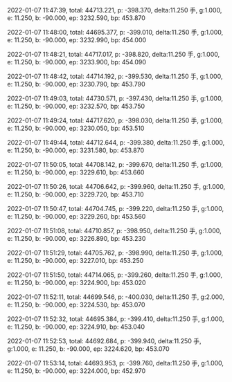 2022-01-07 11:47:39, total: 44713.221, p: -398.370, delta:11.250 手, g:1.000, e: 11.250, b: -90.000, ep: 3232.590, bp: 453.870

2022-01-07 11:48:00, total: 44695.377, p: -399.010, delta:11.250 手, g:1.000, e: 11.250, b: -90.000, ep: 3232.990, bp: 454.000

2022-01-07 11:48:21, total: 44717.017, p: -398.820, delta:11.250 手, g:1.000, e: 11.250, b: -90.000, ep: 3233.900, bp: 454.090

2022-01-07 11:48:42, total: 44714.192, p: -399.530, delta:11.250 手, g:1.000, e: 11.250, b: -90.000, ep: 3230.790, bp: 453.790

2022-01-07 11:49:03, total: 44730.571, p: -397.430, delta:11.250 手, g:1.000, e: 11.250, b: -90.000, ep: 3232.570, bp: 453.750

2022-01-07 11:49:24, total: 44717.620, p: -398.030, delta:11.250 手, g:1.000, e: 11.250, b: -90.000, ep: 3230.050, bp: 453.510

2022-01-07 11:49:44, total: 44712.644, p: -399.380, delta:11.250 手, g:1.000, e: 11.250, b: -90.000, ep: 3231.580, bp: 453.870

2022-01-07 11:50:05, total: 44708.142, p: -399.670, delta:11.250 手, g:1.000, e: 11.250, b: -90.000, ep: 3229.610, bp: 453.660

2022-01-07 11:50:26, total: 44706.642, p: -399.960, delta:11.250 手, g:1.000, e: 11.250, b: -90.000, ep: 3229.720, bp: 453.710

2022-01-07 11:50:47, total: 44704.745, p: -399.220, delta:11.250 手, g:1.000, e: 11.250, b: -90.000, ep: 3229.260, bp: 453.560

2022-01-07 11:51:08, total: 44710.857, p: -398.950, delta:11.250 手, g:1.000, e: 11.250, b: -90.000, ep: 3226.890, bp: 453.230

2022-01-07 11:51:29, total: 44705.762, p: -398.990, delta:11.250 手, g:1.000, e: 11.250, b: -90.000, ep: 3227.010, bp: 453.250

2022-01-07 11:51:50, total: 44714.065, p: -399.260, delta:11.250 手, g:1.000, e: 11.250, b: -90.000, ep: 3224.900, bp: 453.020

2022-01-07 11:52:11, total: 44699.546, p: -400.030, delta:11.250 手, g:2.000, e: 11.250, b: -90.000, ep: 3224.530, bp: 453.070

2022-01-07 11:52:32, total: 44695.384, p: -399.410, delta:11.250 手, g:1.000, e: 11.250, b: -90.000, ep: 3224.910, bp: 453.040

2022-01-07 11:52:53, total: 44692.684, p: -399.940, delta:11.250 手, g:1.000, e: 11.250, b: -90.000, ep: 3224.620, bp: 453.070

2022-01-07 11:53:14, total: 44693.953, p: -399.760, delta:11.250 手, g:1.000, e: 11.250, b: -90.000, ep: 3224.000, bp: 452.970